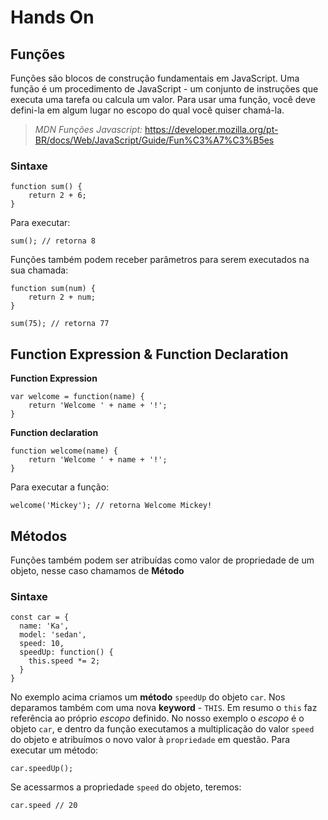 # Hands On

## Funções

Funções são blocos de construção fundamentais em JavaScript. Uma função é um procedimento de JavaScript - um conjunto de instruções que executa uma tarefa ou calcula um valor. Para usar uma função, você deve defini-la em algum lugar no escopo do qual você quiser chamá-la.

> *MDN Funções Javascript:* https://developer.mozilla.org/pt-BR/docs/Web/JavaScript/Guide/Fun%C3%A7%C3%B5es

### Sintaxe

```
function sum() {
    return 2 + 6;
}
```
Para executar:
```
sum(); // retorna 8
```

Funções também podem receber parâmetros para serem executados na sua chamada:
```
function sum(num) {
    return 2 + num;
}

sum(75); // retorna 77
```

## Function Expression & Function Declaration

**Function Expression**
```
var welcome = function(name) {
    return 'Welcome ' + name + '!';
}
```

**Function declaration**
```
function welcome(name) {
    return 'Welcome ' + name + '!';
}
```

Para executar a função:
```
welcome('Mickey'); // retorna Welcome Mickey!
```

## Métodos

Funções também podem ser atribuídas como valor de propriedade de um objeto, nesse caso chamamos de **Método**

### Sintaxe


```
const car = {
  name: 'Ka',
  model: 'sedan',
  speed: 10,
  speedUp: function() {
    this.speed *= 2; 
  }
}
```

No exemplo acima criamos um **método** `speedUp` do objeto `car`.
Nos deparamos também com uma nova **keyword** - `THIS`. Em resumo o `this` faz referência ao próprio _escopo_ definido.
No nosso exemplo o _escopo_ é o objeto `car`, e dentro da função executamos a multiplicação do valor `speed` do objeto e atribuímos o novo valor à `propriedade` em questão.
Para executar um método:
```
car.speedUp();
```
Se acessarmos a propriedade `speed` do objeto, teremos:
```
car.speed // 20
```